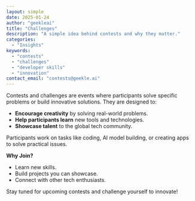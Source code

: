```yaml
---
layout: simple
date: 2025-01-24
author: "geekleai"
title: "Challenges"
description: "A simple idea behind contests and why they matter."
categories: 
  - "Insights"
keywords:
  - "contests"
  - "challenges"
  - "developer skills"
  - "innovation"
contact_email: "contests@geekle.ai"
---
```


Contests and challenges are events where participants solve specific problems or build innovative solutions. They are designed to:

- **Encourage creativity** by solving real-world problems.
- **Help participants learn** new tools and technologies.
- **Showcase talent** to the global tech community.

Participants work on tasks like coding, AI model building, or creating apps to solve practical issues.

**Why Join?**
- Learn new skills.
- Build projects you can showcase.
- Connect with other tech enthusiasts.

Stay tuned for upcoming contests and challenge yourself to innovate!

